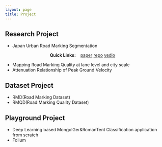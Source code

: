 ```yaml
---
layout: page
title: Project
---
```


## Research Project
- Japan Urban Road Marking Segmentation 

<div style="text-align:center">
<strong>Quick Links:</strong> &nbsp;&nbsp; 
<a href="https://www.mdpi.com/2072-4292/14/18/4508/htm" role="button" class="btn btn-primary">paper</a> 
<a href="http://derekogle.com/repo/" role="button" class="btn btn-primary">repo</a> 
<a href="https://www.youtube.com/watch?v=9xcYjRMyXr4" class="btn btn-primary">vedio</a> 
</div>

- Mapping Road Marking Quality at lane level and city scale
- Attenuation Relationship of Peak Ground Velocity 

## Dataset Project
- RMD(Road Marking Dataset)
- RMQD(Road Marking Quality Dataset)

## Playground Project
- Deep Learning based MongolGer&RomanTent Classification application from scratch
- Folium 

